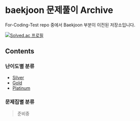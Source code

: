 # baekjoon 문제풀이 Archive

For-Coding-Test repo 중에서 Baekjoon 부분이 이전된 저장소입니다.

[![Solved.ac 프로필](http://mazassumnida.wtf/api/v2/generate_badge?boj=swj0515)](https://solved.ac/swj0515)

## Contents

### 난이도별 분류

- [Silver](https://github.com/ss-won/For-Coding-Test/tree/master/Baekjoon/Silver)
- [Gold](https://github.com/ss-won/For-Coding-Test/tree/master/Baekjoon/Gold)
- [Platinum](https://github.com/ss-won/For-Coding-Test/tree/master/Baekjoon/Platinum)

### 문제집별 분류

> 준비중
